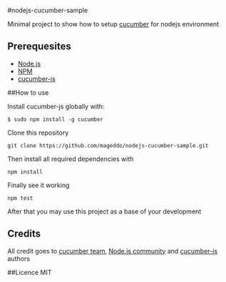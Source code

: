 #nodejs-cucumber-sample

Minimal project to show how to setup 
[cucumber](http://cukes.info/) for nodejs environment

## Prerequesites

* [Node.js](http://nodejs.org)
* [NPM](http://npmjs.org)
* [cucumber-js](https://github.com/cucumber/cucumber-js)

##How to use

Install cucumber-js globally with:

	$ sudo npm install -g cucumber

Clone this repository

	git clone https://github.com/mageddo/nodejs-cucumber-sample.git

Then install all required dependencies with

	npm install

Finally see it working 

	npm test

After that you may use this project as a base of your development 

## Credits
All credit goes to [cucumber team](http://cukes.info), [Node.js community](http://nodejs.org) and 
[cucumber-js](https://github.com/cucumber/cucumber-js) authors

##Licence
MIT
